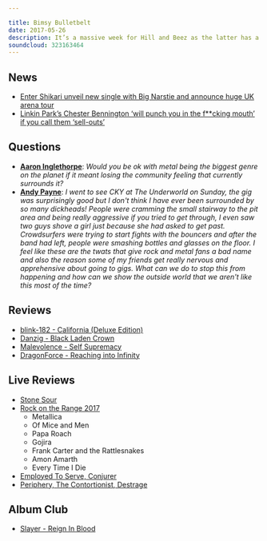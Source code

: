 ```yaml
---

title: Bimsy Bulletbelt
date: 2017-05-26
description: It’s a massive week for Hill and Beez as the latter has a report from Metallica’s Worldwired tour, they chat about Chester Bennington’s threats of violence, Blink 182’s new ‘California 2.0’ album and the increased integration of Alkaline Trio’s Matt Skiba, Enter Shikari’s TNM sponsored arena tour, there’s a look at the new albums from Danzig, Malevolence and DragonForce, a report from Rock On The Range including chat on the new look Of Mice & Men, Frank Carter & The Rattlesnakes, Gojira, Amon Amarth and more, Employed To Serve and Periphery live in London and our Album Club goes deep into classic territory as we rant and rave about Slayer’s Reign In Blood.
soundcloud: 323163464
---
```


## News

- [Enter Shikari unveil new single with Big Narstie and announce huge UK arena tour](http://www.nme.com/news/music/enter-shikari-unveil-new-single-big-narstie-announce-huge-uk-arena-tour-2077552)
- [Linkin Park’s Chester Bennington ‘will punch you in the f**cking mouth’ if you call them ‘sell-outs’](http://www.nme.com/news/music/linkin-parks-chester-bennington-will-punch-fcking-mouth-call-sell-outs-2075945)


## Questions

- **[Aaron Inglethorpe](https://www.facebook.com/thatsnotmetalpodcast/posts/2110898002470066?comment_id=2110906379135895&comment_tracking=%7B%22tn%22%3A%22R9%22%7D)**: *Would you be ok with metal being the biggest genre on the planet if it meant losing the community feeling that currently surrounds it?*
- **[Andy Payne](https://www.facebook.com/thatsnotmetalpodcast/posts/2110898002470066?comment_id=2110916505801549&comment_tracking=%7B%22tn%22%3A%22R9%22%7D)**: *I went to see CKY at The Underworld on Sunday, the gig was surprisingly good but I don't think I have ever been surrounded by so many dickheads! People were cramming the small stairway to the pit area and being really aggressive if you tried to get through, I even saw two guys shove a girl just because she had asked to get past. Crowdsurfers were trying to start fights with the bouncers and after the band had left, people were smashing bottles and glasses on the floor. I feel like these are the twats that give rock and metal fans a bad name and also the reason some of my friends get really nervous and apprehensive about going to gigs. What can we do to stop this from happening and how can we show the outside world that we aren't like this most of the time?*


## Reviews

- [blink-182 - California (Deluxe Edition)](https://itunes.apple.com/gb/album/california-deluxe-edition/id1213530577)
- [Danzig - Black Laden Crown](https://itunes.apple.com/gb/album/black-laden-crown/id1219922488)
- [Malevolence - Self Supremacy](https://itunes.apple.com/gb/album/self-supremacy/id1209475225)
- [DragonForce - Reaching into Infinity](https://itunes.apple.com/gb/album/reaching-into-infinity/id1223223969)


## Live Reviews

- [Stone Sour](https://www.songkick.com/concerts/30012164-stone-sour-at-express-live)
- [Rock on the Range 2017](https://www.songkick.com/festivals/8261-rock-on-the-range/id/28662029-rock-on-the-range-2017)
  - Metallica
  - Of Mice and Men
  - Papa Roach
  - Gojira
  - Frank Carter and the Rattlesnakes
  - Amon Amarth
  - Every Time I Die
- [Employed To Serve, Conjurer](https://www.songkick.com/concerts/29521749-employed-to-serve-at-old-blue-last)
- [Periphery, The Contortionist, Destrage](https://www.songkick.com/concerts/28755794-periphery-at-o2-forum-kentish-town)


## Album Club

- [Slayer - Reign In Blood](https://itunes.apple.com/gb/album/reign-in-blood/id1038991417)
